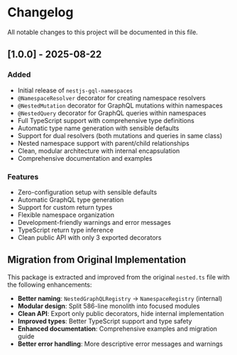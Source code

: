 # Changelog

All notable changes to this project will be documented in this file.

## [1.0.0] - 2025-08-22

### Added
- Initial release of `nestjs-gql-namespaces`
- `@NamespaceResolver` decorator for creating namespace resolvers
- `@NestedMutation` decorator for GraphQL mutations within namespaces
- `@NestedQuery` decorator for GraphQL queries within namespaces
- Full TypeScript support with comprehensive type definitions
- Automatic type name generation with sensible defaults
- Support for dual resolvers (both mutations and queries in same class)
- Nested namespace support with parent/child relationships
- Clean, modular architecture with internal encapsulation
- Comprehensive documentation and examples

### Features
- Zero-configuration setup with sensible defaults
- Automatic GraphQL type generation
- Support for custom return types
- Flexible namespace organization
- Development-friendly warnings and error messages
- TypeScript return type inference
- Clean public API with only 3 exported decorators

## Migration from Original Implementation

This package is extracted and improved from the original `nested.ts` file with the following enhancements:

- **Better naming**: `NestedGraphQLRegistry` → `NamespaceRegistry` (internal)
- **Modular design**: Split 586-line monolith into focused modules
- **Clean API**: Export only public decorators, hide internal implementation
- **Improved types**: Better TypeScript support and type safety
- **Enhanced documentation**: Comprehensive examples and migration guide
- **Better error handling**: More descriptive error messages and warnings